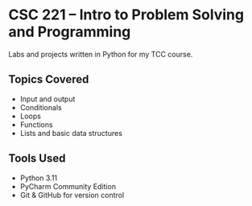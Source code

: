 # CSC 221 – Intro to Problem Solving and Programming
Labs and projects written in Python for my TCC course.

## Topics Covered
- Input and output
- Conditionals
- Loops
- Functions
- Lists and basic data structures

## Tools Used
- Python 3.11
- PyCharm Community Edition
- Git & GitHub for version control
